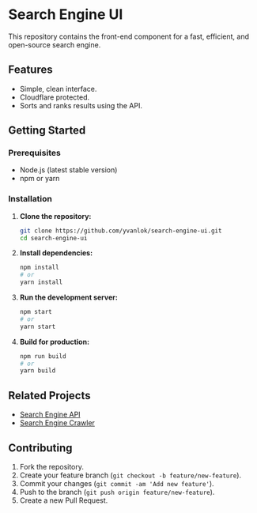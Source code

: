 # Search Engine UI

This repository contains the front-end component for a fast, efficient, and open-source search engine.

## Features

- Simple, clean interface.
- Cloudflare protected.
- Sorts and ranks results using the API.

## Getting Started

### Prerequisites

- Node.js (latest stable version)
- npm or yarn

### Installation

1. **Clone the repository:**

   ```sh
   git clone https://github.com/yvanlok/search-engine-ui.git
   cd search-engine-ui
   ```

2. **Install dependencies:**

   ```sh
   npm install
   # or
   yarn install
   ```

3. **Run the development server:**

   ```sh
   npm start
   # or
   yarn start
   ```

4. **Build for production:**
   ```sh
   npm run build
   # or
   yarn build
   ```

## Related Projects

- [Search Engine API](https://github.com/yvanlok/search_engine_api)
- [Search Engine Crawler](https://github.com/yvanlok/search_engine_crawler)

## Contributing

1. Fork the repository.
2. Create your feature branch (`git checkout -b feature/new-feature`).
3. Commit your changes (`git commit -am 'Add new feature'`).
4. Push to the branch (`git push origin feature/new-feature`).
5. Create a new Pull Request.
